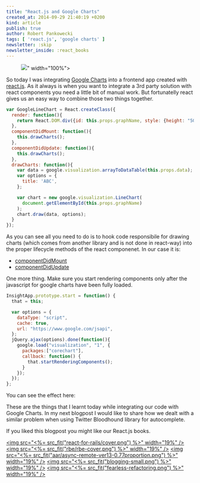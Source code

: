 ```yaml
---
title: "React.js and Google Charts"
created_at: 2014-09-29 21:40:19 +0200
kind: article
publish: true
author: Robert Pankowecki
tags: [ 'react.js', 'google charts' ]
newsletter: :skip
newsletter_inside: :react_books
---
```


<p>
  <figure>
    <img src="<%= src_fit("react-js-google-charts/react-js-logo.png") %>" width="100%">
  </figure>
</p>

So today I was integrating [Google Charts](https://developers.google.com/chart/)
into a frontend app created with [react.js](http://facebook.github.io/react/).
As it always is when you want to integrate a 3rd party solution with react
components you need a little bit of manual work. But fortunatelly react gives us
an easy way to combine those two things together.

<!-- more -->

```javascript
var GoogleLineChart = React.createClass({
  render: function(){
    return React.DOM.div({id: this.props.graphName, style: {height: "500px"}});
  },
  componentDidMount: function(){
    this.drawCharts();
  },
  componentDidUpdate: function(){
    this.drawCharts();
  },
  drawCharts: function(){
    var data = google.visualization.arrayToDataTable(this.props.data);
    var options = {
      title: 'ABC',
    };

    var chart = new google.visualization.LineChart(
      document.getElementById(this.props.graphName)
    );
    chart.draw(data, options);
  }
});
```

As you can see all you need to do is to hook code responsibile for drawing charts
(which comes from another library and is not done in react-way) into the proper
lifecycle methods of the react componenet. In our case it is:

* [componentDidMount](http://facebook.github.io/react/docs/component-specs.html#mounting-componentdidmount)
* [componentDidUpdate](http://facebook.github.io/react/docs/component-specs.html#updating-componentdidupdate)

One more thing. Make sure you start rendering components only after the javascript for
google charts have been fully loaded.

```javascript
InsightApp.prototype.start = function() {
  that = this;

  var options = {
    dataType: "script",
    cache: true,
    url: "https://www.google.com/jsapi",
  };
  jQuery.ajax(options).done(function(){
    google.load("visualization", "1", {
      packages:["corechart"],
      callback: function() {
        that.startRenderingComponents();
      }
    });
  });
};
```

You can see the effect here:

<script type="text/javascript" src="//cdnjs.cloudflare.com/ajax/libs/react/0.11.2/react.min.js"></script>
<script type="text/javascript" src="//cdnjs.cloudflare.com/ajax/libs/jquery/2.1.1/jquery.min.js"></script>
<script type="text/javascript">
  var blogpostJQuery = $.noConflict(true);
  var GoogleLineChart = React.createClass({
    render: function(){
      return React.DOM.div({id: this.props.graphName, style: {height: "300px"}});
    },
    componentDidMount: function(){
      this.drawCharts();
    },
    componentDidUpdate: function(){
      this.drawCharts();
    },
    drawCharts: function(){
      var data = google.visualization.arrayToDataTable(this.props.data);
      var options = {
        title: 'Sales per year',
      };

      var chart = new google.visualization.LineChart(
        document.getElementById(this.props.graphName)
      );
      chart.draw(data, options);
    }
  });

  var options = {
    dataType: "script",
    cache: true,
    url: "https://www.google.com/jsapi",
  };

  blogpostJQuery(function() {
    blogpostJQuery.ajax(options).done(function(){
      google.load("visualization", "1", {
        packages:["corechart"],
        callback: function() {
          React.renderComponent( GoogleLineChart({
            graphName: "lineGraph",
            data: [
              ['Year', 'Items Sold'],
              ['2004',  20],
              ['2005',  35],
              ['2006',  25],
              ['2007',  50]
            ]
          }), document.getElementById("reactExampleGoesHere"));
        }
      });
    });
  });
</script>

<div id="reactExampleGoesHere"></div>

These are the things that I learnt today while integrating our code with Google Charts.
In my next blogpost I would like to share how we dealt with a similar problem when using
Twitter Bloodhound library for autocomplete.

If you liked this blogpost you might like our React.js books.

<a href="/rails-react"><img src="<%= src_fit("react-for-rails/cover.png") %>" width="19%" /></a>
<a href="http://reactkungfu.com/react-by-example/"><img src="<%= src_fit("rbe/rbe-cover.png") %>" width="19%" /></a>
<a href="/async-remote/"><img src="<%= src_fit("aar/async-remote-ver13-0.77proportion.png") %>" width="19%" /></a>
<a href="/blogging"><img src="<%= src_fit("blogging-small.png") %>" width="19%" /></a>
<a href="http://rails-refactoring.com"><img src="<%= src_fit("fearless-refactoring.png") %>" width="19%" /></a>
